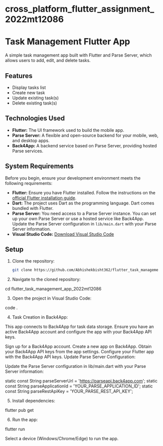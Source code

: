 # cross_platform_flutter_assignment_2022mt12086

# Task Management Flutter App

A simple task management app built with Flutter and Parse Server, which allows users to add, edit, and delete tasks.

## Features

- Display tasks list
- Create new task
- Update existing task(s)
- Delete existing task(s)

## Technologies Used

- **Flutter:** The UI framework used to build the mobile app.
- **Parse Server:** A flexible and open-source backend for your mobile, web, and desktop apps.
- **Back4App:** A backend service based on Parse Server, providing hosted Parse services.

## System Requirements

Before you begin, ensure your development environment meets the following requirements:

- **Flutter:** Ensure you have Flutter installed. Follow the instructions on the [official Flutter installation guide](https://flutter.dev/docs/get-started/install).
- **Dart:** The project uses Dart as the programming language. Dart comes bundled with Flutter.
- **Parse Server:** You need access to a Parse Server instance. You can set up your own Parse Server or use a hosted service like Back4App. Update the Parse Server configuration in `lib/main.dart` with your Parse Server information.
- **Visual Studio Code:** [Download Visual Studio Code](https://code.visualstudio.com/download)

## Setup

1. Clone the repository:

   ```bash
   git clone https://github.com/Abhishekbisht362/flutter_task_management_app_2022mt12086.git
   
2. Navigate to the cloned repository:

cd flutter_task_management_app_2022mt12086

3. Open the project in Visual Studio Code:

code .

4. Task Creation in Back4App:

This app connects to Back4App for task data storage. Ensure you have an active Back4App account and configure the app with your Back4App API keys.

Sign up for a Back4App account.
Create a new app on Back4App.
Obtain your Back4App API keys from the app settings.
Configure your Flutter app with the Back4App API keys.
Update Parse Server Configuration:

Update the Parse Server configuration in lib/main.dart with your Parse Server information:

static const String parseServerUrl = 'https://parseapi.back4app.com';
static const String parseApplicationId = 'YOUR_PARSE_APPLICATION_ID';
static const String parseRestApiKey = 'YOUR_PARSE_REST_API_KEY';

5. Install dependencies:

flutter pub get

6. Run the app:

flutter run

Select a device (Windows/Chrome/Edge) to run the app.
